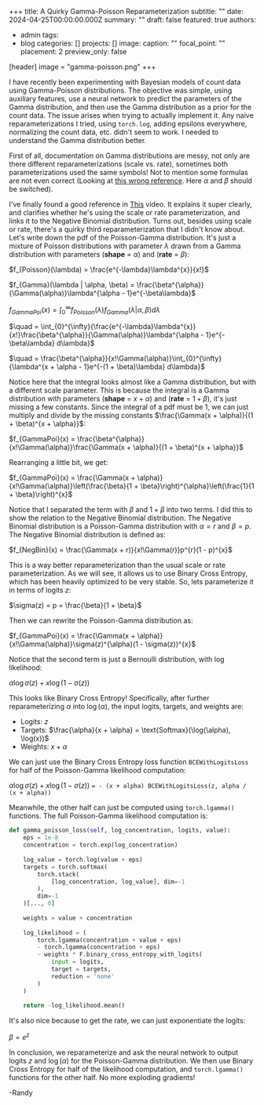 +++
title: A Quirky Gamma-Poisson Reparameterization
subtitle: ""
date: 2024-04-25T00:00:00.000Z
summary: ""
draft: false
featured: true
authors:
  - admin
tags:
  - blog
categories: []
projects: []
image:
  caption: ""
  focal_point: ""
  placement: 2
  preview_only: false
  
[header]
image = "gamma-poisson.png"
+++

I have recently been experimenting with Bayesian models of count data using Gamma-Poisson distributions. The objective was simple, using auxiliary features, use a neural network to predict the parameters of the Gamma distribution, and then use the Gamma distribution as a prior for the count data. The issue arises when trying to actually implement it. Any naive reparameterizations I tried, using `torch.log`, adding epsilons everywhere, normalizing the count data, etc. didn't seem to work. I needed to understand the Gamma distribution better.

First of all, documentation on Gamma distributions are messy, not only are there different reparameterizations (scale vs. rate), sometimes both parameterizations used the same symbols! Not to mention some formulas are not even correct (Looking at [this wrong reference](https://www.math.wm.edu/~leemis/chart/UDR/PDFs/Gammapoisson.pdf). Here $\alpha$ and $\beta$ should be switched).

I've finally found a good reference in [This](https://www.youtube.com/watch?v=B7pQpW6-id0) video. It explains it super clearly, and clarifies whether he's using the scale or rate parameterization, and links it to the Negative Binomial distribution. Turns out, besides using scale or rate, there's a quirky third reparameterization that I didn't know about. Let's write down the pdf of the Poisson-Gamma distribution. It's just a mixture of Poisson distributions with parameter $\lambda$ drawn from a Gamma distribution with parameters (**shape** = $\alpha$) and (**rate** = $\beta$):

$f_{Poisson}(\lambda) = \frac{e^{-\lambda}\lambda^{x}}{x!}$

$f_{Gamma}(\lambda | \alpha, \beta) = \frac{\beta^{\alpha}}{\Gamma(\alpha)}\lambda^{\alpha - 1}e^{-\beta\lambda}$

$f_{GammaPoi}(x) = \int_{0}^{\infty}{f_{Poisson}(\lambda)f_{Gamma}(\lambda | \alpha, \beta) d\lambda}$

$\quad = \int_{0}^{\infty}{\frac{e^{-\lambda}\lambda^{x}}{x!}\frac{\beta^{\alpha}}{\Gamma(\alpha)}\lambda^{\alpha - 1}e^{-\beta\lambda} d\lambda}$

$\quad = \frac{\beta^{\alpha}}{x!\Gamma(\alpha)}\int_{0}^{\infty}{\lambda^{x + \alpha - 1}e^{-(1 + \beta)\lambda} d\lambda}$

Notice here that the integral looks almost like a Gamma distribution, but with a different scale parameter. This is because the integral is a Gamma distribution with parameters (**shape** = $x + \alpha$) and (**rate** = $1 + \beta$), it's just missing a few constants. Since the integral of a pdf must be 1, we can just multiply and divide by the missing constants $\frac{\Gamma(x + \alpha)}{(1 + \beta)^{x + \alpha}}$:

$f_{GammaPoi}(x) = \frac{\beta^{\alpha}}{x!\Gamma(\alpha)}\frac{\Gamma(x + \alpha)}{(1 + \beta)^{x + \alpha}}$

Rearranging a little bit, we get:

$f_{GammaPoi}(x) = \frac{\Gamma(x + \alpha)}{x!\Gamma(\alpha)}\left(\frac{\beta}{1 + \beta}\right)^{\alpha}\left(\frac{1}{1 + \beta}\right)^{x}$

Notice that I separated the term with $\beta$ and $1 + \beta$ into two terms. I did this to show the relation to the Negative Binomial distribution. The Negative Binomial distribution is a Poisson-Gamma distribution with $\alpha = r$ and $\beta = p$. The Negative Binomial distribution is defined as:

$f_{NegBin}(x) = \frac{\Gamma(x + r)}{x!\Gamma(r)}p^{r}(1 - p)^{x}$

This is a way better reparameterization than the usual scale or rate parameterization. As we will see, it allows us to use Binary Cross Entropy, which has been heavily optimized to be very stable. So, lets parameterize it in terms of logits $z$:

$\sigma(z) = p = \frac{\beta}{1 + \beta}$

Then we can rewrite the Poisson-Gamma distribution as:

$f_{GammaPoi}(x) = \frac{\Gamma(x + \alpha)}{x!\Gamma(\alpha)}\sigma(z)^{\alpha}(1 - \sigma(z))^{x}$

Notice that the second term is just a Bernoulli distribution, with log likelihood:

$\alpha\log{\sigma(z)} + x\log{(1 - \sigma(z))}$

This looks like Binary Cross Entropy! Specifically, after further reparameterizing $\alpha$ into $\log(\alpha)$, the input logits, targets, and weights are:

- Logits: $z$
- Targets: $\frac{\alpha}{x + \alpha} = \text{Softmax}(\log(\alpha), \log(x))$
- Weights: $x + \alpha$

We can just use the Binary Cross Entropy loss function `BCEWithLogitsLoss` for half of the Poisson-Gamma likelihood computation:

$\alpha\log{\sigma(z)} + x\log{(1 - \sigma(z))}$ `= - (x + alpha) BCEWithLogitsLoss(z, alpha / (x + alpha))`

Meanwhile, the other half can just be computed using `torch.lgamma()` functions. The full Poisson-Gamma likelihood computation is:

```python
def gamma_poisson_loss(self, log_concentration, logits, value):
    eps = 1e-8
    concentration = torch.exp(log_concentration)
    
    log_value = torch.log(value + eps)
    targets = torch.softmax(
        torch.stack(
            [log_concentration, log_value], dim=-1
        ), 
        dim=-1
    )[..., 0]
    
    weights = value + concentration
    
    log_likelihood = (
        torch.lgamma(concentration + value + eps)
        - torch.lgamma(concentration + eps)
        - weights * F.binary_cross_entropy_with_logits(
            input = logits,
            target = targets,
            reduction = 'none'
        )
    )
    
    return -log_likelihood.mean()
```

It's also nice because to get the rate, we can just exponentiate the logits:

$\beta = e^{z}$

 In conclusion, we reparameterize and ask the neural network to output logits $z$ and $\log(\alpha)$ for the Poisson-Gamma distribution. We then use Binary Cross Entropy for half of the likelihood computation, and `torch.lgamma()` functions for the other half. No more exploding gradients!

-Randy
